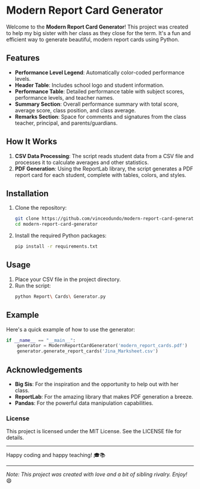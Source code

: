 # Modern Report Card Generator

Welcome to the **Modern Report Card Generator**! This project was created to help my big sister with her class as they close for the term. It's a fun and efficient way to generate beautiful, modern report cards using Python.

## Features

- **Performance Level Legend**: Automatically color-coded performance levels.
- **Header Table**: Includes school logo and student information.
- **Performance Table**: Detailed performance table with subject scores, performance levels, and teacher names.
- **Summary Section**: Overall performance summary with total score, average score, class position, and class average.
- **Remarks Section**: Space for comments and signatures from the class teacher, principal, and parents/guardians.

## How It Works

1. **CSV Data Processing**: The script reads student data from a CSV file and processes it to calculate averages and other statistics.
2. **PDF Generation**: Using the ReportLab library, the script generates a PDF report card for each student, complete with tables, colors, and styles.

## Installation

1. Clone the repository:

   ```sh
   git clone https://github.com/vinceodundo/modern-report-card-generator.git
   cd modern-report-card-generator
   ```

2. Install the required Python packages:
   ```sh
   pip install -r requirements.txt
   ```

## Usage

1. Place your CSV file in the project directory.
2. Run the script:
   ```sh
   python Report\ Cards\ Generator.py
   ```

## Example

Here's a quick example of how to use the generator:

```python
if __name__ == "__main__":
    generator = ModernReportCardGenerator('modern_report_cards.pdf')
    generator.generate_report_cards('Jina_Marksheet.csv')
```

## Acknowledgements

- **Big Sis**: For the inspiration and the opportunity to help out with her class.
- **ReportLab**: For the amazing library that makes PDF generation a breeze.
- **Pandas**: For the powerful data manipulation capabilities.

### License

This project is licensed under the MIT License. See the LICENSE file for details.

---

Happy coding and happy teaching! 🎓📚

---

_Note: This project was created with love and a bit of sibling rivalry. Enjoy!_ 😄
